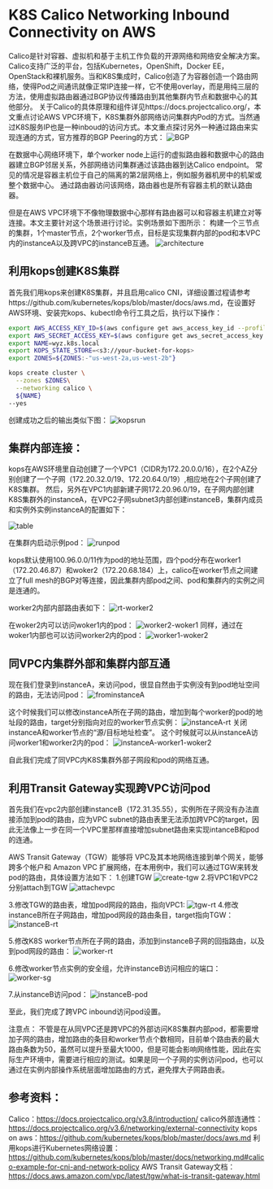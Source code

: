 # K8S Calico Networking Inbound Connectivity on AWS

Calico是针对容器、虚拟机和基于主机工作负载的开源网络和网络安全解决方案。 Calico支持广泛的平台，包括Kubernetes，OpenShift，Docker EE，OpenStack和裸机服务。当和K8S集成时，Calico创造了为容器创造一个路由网络，使得Pod之间通讯就像正常IP连接一样，它不使用overlay，而是用纯三层的方法，使用虚拟路由器通过BGP协议传播路由到其他集群内节点和数据中心的其他部分。
关于Calico的具体原理和组件详见https://docs.projectcalico.org/，本文重点讨论AWS VPC环境下，K8S集群外部网络访问集群内Pod的方式。当然通过K8S服务IP也是一种inboud的访问方式。本文重点探讨另外一种通过路由来实现连通的方式，官方推荐的BGP Peering的方式：
 ![BGP](./BGP.png)

在数据中心网络环境下，单个worker node上运行的虚拟路由器和数据中心的路由器建立BGP邻居关系，外部网络访问集群通过该路由器到达Calico endpoint。
常见的情况是容器主机位于自己的隔离的第2层网络上，例如服务器机房中的机架或整个数据中心。 通过路由器访问该网络，路由器也是所有容器主机的默认路由器。

但是在AWS VPC环境下不像物理数据中心那样有路由器可以和容器主机建立对等连接。本文主要针对这个场景进行讨论。实例场景如下图所示：
构建一个三节点的集群，1个master节点，2个worker节点，目标是实现集群内部的pod和本VPC内的instanceA以及跨VPC的instanceB互通。
![architecture](./architecture.png)

## 利用kops创建K8S集群

首先我们用kops来创建K8S集群，并且启用calico CNI，详细设置过程请参考https://github.com/kubernetes/kops/blob/master/docs/aws.md，在设置好AWS环境、安装完kops、kubectl命令行工具之后，执行以下操作：

```Bash
export AWS_ACCESS_KEY_ID=$(aws configure get aws_access_key_id --profile kops)
export AWS_SECRET_ACCESS_KEY=$(aws configure get aws_secret_access_key --profile kops)
export NAME=wyz.k8s.local
export KOPS_STATE_STORE=<s3://your-bucket-for-kops>
export ZONES=${ZONES:-"us-west-2a,us-west-2b"}

kops create cluster \
  --zones $ZONES\
  --networking calico \
  ${NAME}
--yes
```
创建成功之后的输出类似下图：
![kopsrun](./kopsrun.png)

## 集群内部连接：
kops在AWS环境里自动创建了一个VPC1（CIDR为172.20.0.0/16），在2个AZ分别创建了一个子网（172.20.32.0/19、172.20.64.0/19）,相应地在2个子网创建了K8S集群。
然后，另外在VPC1内部新建子网172.20.96.0/19，在子网内部创建K8S集群外的instanceA，在VPC2子网subnet3内部创建instanceB，集群内成员和实例外实例instanceA的配置如下：

![table](./table.png)


在集群内启动示例pod：
![runpod](./runpod.png)

kops默认使用100.96.0.0/11作为pod的地址范围，四个pod分布在worker1（172.20.46.87）和woker2（172.20.68.184）上，calico在worker节点之间建立了full mesh的BGP对等连接，因此集群内部pod之间、pod和集群内的实例之间是连通的。

worker2内部内部路由表如下：
![rt-worker2](./rt-worker2.png)

在woker2内可以访问woker1内的pod：
![worker2-woker1](./work2-worker1.png)
同样，通过在woker1内部也可以访问worker2内的pod：
![worker1-woker2](./work1-worker2.png) 


## 同VPC内集群外部和集群内部互通
现在我们登录到instanceA，来访问pod，很显自然由于实例没有到pod地址空间的路由，无法访问pod：
![frominstanceA](./frominstanceA.png)

这个时候我们可以修改instanceA所在子网的路由，增加到每个worker的pod的地址段的路由，target分别指向对应的worker节点实例：
![instanceA-rt](./instanceA-rt.png)
关闭instanceA和worker节点的“源/目标地址检查”。
这个时候就可以从instanceA访问worker1和worker2内的pod：
![instanceA-worker1-woker2](./instanceA-worker1-worker2.png)
 


自此我们完成了同VPC内K8S集群外部子网段和pod的网络互通。


## 利用Transit Gateway实现跨VPC访问pod

首先我们在vpc2内部创建instanceB（172.31.35.55），实例所在子网没有办法直接添加到pod的路由，应为VPC subnet的路由表里无法添加跨VPC的target，因此无法像上一步在同一个VPC里那样直接增加subnet路由来实现intanceB和pod的连通。

AWS Transit Gateway（TGW）能够将 VPC及其本地网络连接到单个网关，能够跨多个帐户和 Amazon VPC 扩展网络，在本用例中，我们可以通过TGW来转发pod的路由，具体设置方法如下：
1.创建TGW
![create-tgw](./create-tgw.png)
2.将VPC1和VPC2分别attach到TGW
![attachevpc](./attachevpc.png)

3.修改TGW的路由表，增加pod网段的路由，指向VPC1:
![tgw-rt](./tgw-rt.png)
4.修改instanceB所在子网路由，增加pod网段的路由条目，target指向TGW：
![instanceB-rt](./instanceB-rt.png)

5.修改K8S worker节点所在子网的路由，添加到instanceB子网的回指路由，以及到pod网段的路由：
![worker-rt](./worker-rt.png)

6.修改worker节点实例的安全组，允许instanceB访问相应的端口：
![worker-sg](./worker-sg.png) 

7.从instanceB访问pod：
![instanceB-pod](./instanceB-pod.png)

至此，我们完成了跨VPC inbound访问pod设置。


注意点：
不管是在从同VPC还是跨VPC的外部访问K8S集群内部pod，都需要增加子网的路由，增加路由的条目和worker节点个数相同，目前单个路由表的最大路由条数为50，虽然可以提升至最大1000，但是可能会影响网络性能，因此在实际生产环境中，需要进行相应的测试。如果是同一个子网的实例访问pod，也可以通过在实例内部操作系统层面增加路由的方式，避免撑大子网路由表。

## 参考资料：
Calico：https://docs.projectcalico.org/v3.8/introduction/
calico外部连通性：https://docs.projectcalico.org/v3.6/networking/external-connectivity
kops on aws：https://github.com/kubernetes/kops/blob/master/docs/aws.md
利用kops进行Kubernetes网络设置：https://github.com/kubernetes/kops/blob/master/docs/networking.md#calico-example-for-cni-and-network-policy
AWS Transit Gateway文档：https://docs.aws.amazon.com/vpc/latest/tgw/what-is-transit-gateway.html



